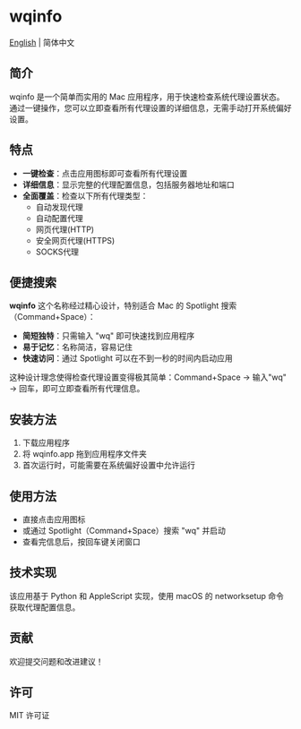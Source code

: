# wqinfo

[English](README.md) | 简体中文

## 简介

wqinfo 是一个简单而实用的 Mac 应用程序，用于快速检查系统代理设置状态。通过一键操作，您可以立即查看所有代理设置的详细信息，无需手动打开系统偏好设置。

## 特点

- **一键检查**：点击应用图标即可查看所有代理设置
- **详细信息**：显示完整的代理配置信息，包括服务器地址和端口
- **全面覆盖**：检查以下所有代理类型：
  - 自动发现代理
  - 自动配置代理
  - 网页代理(HTTP)
  - 安全网页代理(HTTPS)
  - SOCKS代理

## 便捷搜索

**wqinfo** 这个名称经过精心设计，特别适合 Mac 的 Spotlight 搜索（Command+Space）：

- **简短独特**：只需输入 "wq" 即可快速找到应用程序
- **易于记忆**：名称简洁，容易记住
- **快速访问**：通过 Spotlight 可以在不到一秒的时间内启动应用

这种设计理念使得检查代理设置变得极其简单：Command+Space → 输入"wq" → 回车，即可立即查看所有代理信息。

## 安装方法

1. 下载应用程序
2. 将 wqinfo.app 拖到应用程序文件夹
3. 首次运行时，可能需要在系统偏好设置中允许运行

## 使用方法

- 直接点击应用图标
- 或通过 Spotlight（Command+Space）搜索 "wq" 并启动
- 查看完信息后，按回车键关闭窗口

## 技术实现

该应用基于 Python 和 AppleScript 实现，使用 macOS 的 networksetup 命令获取代理配置信息。

## 贡献

欢迎提交问题和改进建议！

## 许可

MIT 许可证
